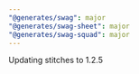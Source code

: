 ```yaml
---
"@generates/swag": major
"@generates/swag-sheet": major
"@generates/swag-squad": major
---
```


Updating stitches to 1.2.5
